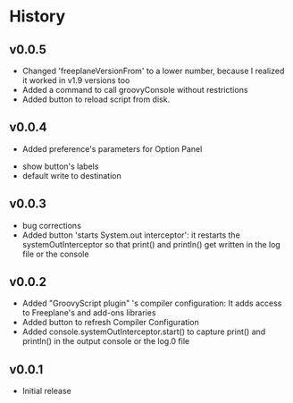 # History

## v0.0.5

* Changed 'freeplaneVersionFrom' to a lower number, because I realized it worked in v1.9 versions too
* Added a command to call groovyConsole without restrictions
* Added button to reload script from disk.

## v0.0.4

* Added preference's parameters for Option Panel
 - show button's labels
 - default write to destination

## v0.0.3

* bug corrections
* Added button 'starts System.out interceptor':
it restarts the systemOutInterceptor so that print() and println() get written in the log file or the console

## v0.0.2

* Added "GroovyScript plugin" 's compiler configuration:
It adds access to Freeplane's and add-ons libraries
* Added button to refresh Compiler Configuration
* Added console.systemOutInterceptor.start() to capture print() and println() in the output console or the log.0 file

## v0.0.1

* Initial release
